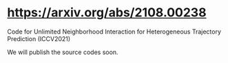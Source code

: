 # https://arxiv.org/abs/2108.00238
Code for Unlimited Neighborhood Interaction for Heterogeneous Trajectory Prediction (ICCV2021)  

We will publish the source codes soon.
